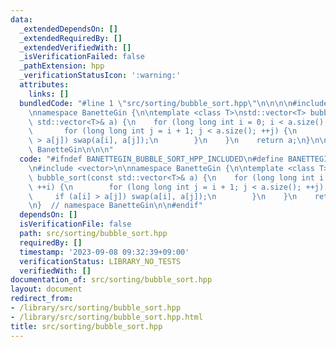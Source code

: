 ```yaml
---
data:
  _extendedDependsOn: []
  _extendedRequiredBy: []
  _extendedVerifiedWith: []
  _isVerificationFailed: false
  _pathExtension: hpp
  _verificationStatusIcon: ':warning:'
  attributes:
    links: []
  bundledCode: "#line 1 \"src/sorting/bubble_sort.hpp\"\n\n\n\n#include <vector>\n\
    \nnamespace BanetteGin {\n\ntemplate <class T>\nstd::vector<T> bubble_sort(const\
    \ std::vector<T>& a) {\n    for (long long int i = 0; i < a.size(); ++i) {\n \
    \       for (long long int j = i + 1; j < a.size(); ++j) {\n            if (a[i]\
    \ > a[j]) swap(a[i], a[j]);\n        }\n    }\n    return a;\n}\n\n}  // namespace\
    \ BanetteGin\n\n\n"
  code: "#ifndef BANETTEGIN_BUBBLE_SORT_HPP_INCLUDED\n#define BANETTEGIN_BUBBLE_SORT_HPP_INCLUDED\n\
    \n#include <vector>\n\nnamespace BanetteGin {\n\ntemplate <class T>\nstd::vector<T>\
    \ bubble_sort(const std::vector<T>& a) {\n    for (long long int i = 0; i < a.size();\
    \ ++i) {\n        for (long long int j = i + 1; j < a.size(); ++j) {\n       \
    \     if (a[i] > a[j]) swap(a[i], a[j]);\n        }\n    }\n    return a;\n}\n\
    \n}  // namespace BanetteGin\n\n#endif"
  dependsOn: []
  isVerificationFile: false
  path: src/sorting/bubble_sort.hpp
  requiredBy: []
  timestamp: '2023-09-08 09:32:39+09:00'
  verificationStatus: LIBRARY_NO_TESTS
  verifiedWith: []
documentation_of: src/sorting/bubble_sort.hpp
layout: document
redirect_from:
- /library/src/sorting/bubble_sort.hpp
- /library/src/sorting/bubble_sort.hpp.html
title: src/sorting/bubble_sort.hpp
---
```

